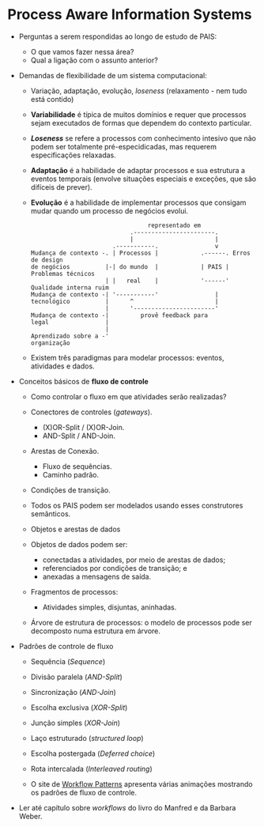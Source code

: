 Process Aware Information Systems
==================================

- Perguntas a serem respondidas ao longo de estudo de PAIS:
  - O que vamos fazer nessa área?
  - Qual a ligação com o assunto anterior?

- Demandas de flexibilidade de um sistema computacional:
  - Variação, adaptação, evolução, *loseness* (relaxamento -
    nem tudo está contido)

  - **Variabilidade** é típica de muitos domínios e requer que processos
    sejam executados de formas que dependem do contexto particular.

  - **_Loseness_** se refere a processos com conhecimento intesivo que não
    podem ser totalmente pré-especidicadas, mas requerem especificações
    relaxadas.

  - **Adaptação** é a habilidade de adaptar processos e sua estrutura a
    eventos temporais (envolve situações especiais e exceções, que são
    difíceis de prever).

  - **Evolução** é a habilidade de implementar processos que consigam mudar
    quando um processo de negócios evolui.
    ```
                                     representado em
                                .-----------------------.
                                |                       |
                           .-----------.                v
    Mudança de contexto -. | Processos |            .------. Erros de design
    de negócios          |-| do mundo  |            | PAIS | Problemas técnicos
                         | |   real    |            '------' Qualidade interna ruim
    Mudança de contexto -| '-----------'                |    
    tecnológico          |      ^                       |
                         |      '-----------------------'
    Mudança de contexto -|         provê feedback para
    legal                |
                         |
    Aprendizado sobre a -'
    organização
    ```

  - Existem três paradigmas para modelar processos: eventos, atividades e dados.
  
- Conceitos básicos de **fluxo de controle**
  - Como controlar o fluxo em que atividades serão realizadas?
  - Conectores de controles (*gateways*).
    - (X)OR-Split / (X)OR-Join.
    - AND-Split / AND-Join.
  - Arestas de Conexão.
    - Fluxo de sequências.
    - Caminho padrão.
  - Condições de transição.

  - Todos os PAIS podem ser modelados usando esses construtores semânticos.

  - Objetos e arestas de dados
  - Objetos de dados podem ser:
    - conectadas a atividades, por meio de arestas de dados;
    - referenciados por condições de transição; e
    - anexadas a mensagens de saída.

  - Fragmentos de processos:
    - Atividades simples, disjuntas, aninhadas.

  - Árvore de estrutura de processos: o modelo de processos pode ser decomposto
    numa estrutura em árvore.

- Padrões de controle de fluxo
  - Sequẽncia (*Sequence*)
  - Divisão paralela (*AND-Split*)
  - Sincronização (*AND-Join*)
  - Escolha exclusiva (*XOR-Split*)
  - Junção simples (*XOR-Join*)
  - Laço estruturado (*structured loop*)

  - Escolha postergada (*Deferred choice*)
  - Rota intercalada (*Interleaved routing*)

  - O site de [Workflow Patterns](http://workflowpatterns.com/patterns/control/)
    apresenta várias animações mostrando os padrões de fluxo de controle.

- Ler até capítulo sobre *workflows* do livro do Manfred e da Barbara Weber.
